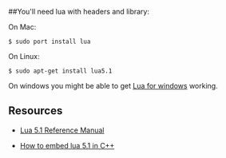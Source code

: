 
##You'll need lua with headers and library:

 On Mac:

    $ sudo port install lua

 On Linux:

    $ sudo apt-get install lua5.1


 On windows you might be able to get [Lua for windows](http://luaforwindows.luaforge.net/) working.


Resources
---------
* [Lua 5.1 Reference Manual](http://www.lua.org/manual/5.1/)

* [How to embed lua 5.1 in C++](http://linux.byexamples.com/archives/406/how-to-embed-lua-51-in-c/)
